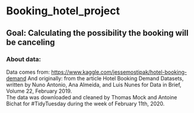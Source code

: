 # Booking_hotel_project
## Goal: Calculating the possibility the booking will be canceling

### About data:
Data comes from: https://www.kaggle.com/jessemostipak/hotel-booking-demand
And originally: from the article Hotel Booking Demand Datasets, written by Nuno Antonio, Ana Almeida, and Luis Nunes for Data in Brief, Volume 22, February 2019.
<br />
The data was downloaded and cleaned by Thomas Mock and Antoine Bichat for #TidyTuesday during the week of February 11th, 2020. 
